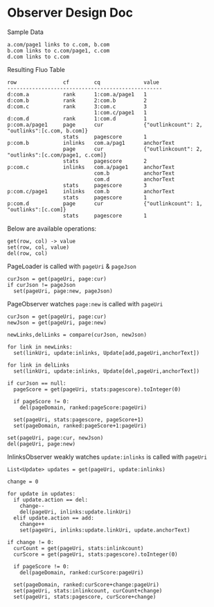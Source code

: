 
Observer Design Doc
===================

Sample Data

    a.com/page1 links to c.com, b.com
    b.com links to c.com/page1, c.com
    d.com links to c.com

Resulting Fluo Table

    row               cf        cq              value
    --------------------------------------------------
    d:com.a           rank      1:com.a/page1   1
    d:com.b           rank      2:com.b         2
    d:com.c           rank      3:com.c         3
                                1:com.c/page1   1
    d:com.d           rank      1:com.d         1
    p:com.a/page1     page      cur             {"outlinkcount": 2, "outlinks":[c.com, b.com]}
                      stats     pagescore       1
    p:com.b           inlinks   com.a/pag1      anchorText
                      page      cur             {"outlinkcount": 2, "outlinks":[c.com/page1, c.com]}
                      stats     pagescore       2
    p:com.c           inlinks   com.a/page1     anchorText
                                com.b           anchorText
                                com.d           anchorText
                      stats     pagescore       3
    p:com.c/page1     inlinks   com.b           anchorText
                      stats     pagescore       1
    p:com.d           page      cur             {"outlinkcount": 1, "outlinks":[c.com]}
                      stats     pagescore       1


Below are available operations:

    get(row, col) -> value
    set(row, col, value)
    del(row, col)

PageLoader is called with `pageUri` & `pageJson`

    curJson = get(pageUri, page:cur)
    if curJson != pageJson
      set(pageUri, page:new, pageJson)

PageObserver watches `page:new` is called with `pageUri`

    curJson = get(pageUri, page:cur)
    newJson = get(pageUri, page:new)

    newLinks,delLinks = compare(curJson, newJson)

    for link in newLinks:
      set(linkUri, update:inlinks, Update[add,pageUri,anchorText])

    for link in delLinks
      set(linkUri, update:inlinks, Update[del,pageUri,anchorText])

    if curJson == null:
      pageScore = get(pageUri, stats:pagescore).toInteger(0)

      if pageScore != 0:
        del(pageDomain, ranked:pageScore:pageUri)
      
      set(pageUri, stats:pagescore, pageScore+1)
      set(pageDomain, ranked:pageScore+1:pageUri)

    set(pageUri, page:cur, newJson)
    del(pageUri, page:new)

InlinksObserver weakly watches `update:inlinks` is called with `pageUri`

    List<Update> updates = get(pageUri, update:inlinks)

    change = 0

    for update in updates:
      if update.action == del:
        change--
        del(pageUri, inlinks:update.linkUri)
      elif update.action == add:
        change++
        set(pageUri, inlinks:update.linkUri, update.anchorText)

    if change != 0:
      curCount = get(pageUri, stats:inlinkcount)
      curScore = get(pageUri, stats:pagescore).toInteger(0)

      if pageScore != 0:
        del(pageDomain, ranked:curScore:pageUri)

      set(pageDomain, ranked:curScore+change:pageUri)
      set(pageUri, stats:inlinkcount, curCount+change)
      set(pageUri, stats:pagescore, curScore+change)
